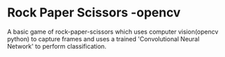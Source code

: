 # Rock Paper Scissors -opencv
A basic game of rock-paper-scissors which uses computer vision(opencv python) to capture frames and uses a trained 'Convolutional Neural Network' to perform classification. 
